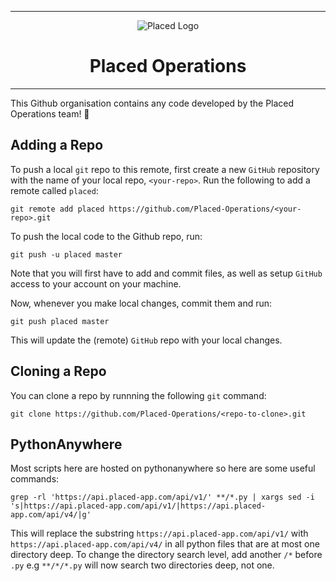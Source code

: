 -----------

<p align="center">

<img src="https://user-images.githubusercontent.com/40952801/177514419-ee33e903-8ef1-44a3-9a6a-6214595b78a6.png" alt="Placed Logo">
<h1 align="center">Placed Operations</h1>

</p>

-----------

This Github organisation contains any code developed by the Placed Operations team! 🚀


## Adding a Repo

To push a local `git`  repo to this remote, first create a new `GitHub` repository with the name of your local repo, `<your-repo>`.
Run the following to add a remote called `placed`:

```shell
git remote add placed https://github.com/Placed-Operations/<your-repo>.git
```

To push the local code to the Github repo, run:
```shell
git push -u placed master
```
Note that you will first have to add and commit files, as well as setup `GitHub` access to your account on your machine.


Now, whenever you make local changes, commit them and run:
```shell
git push placed master
```
This will update the (remote) `GitHub` repo with your local changes.

  
## Cloning a Repo
You can clone a repo by runnning the following `git` command:

```shell
git clone https://github.com/Placed-Operations/<repo-to-clone>.git
```

## PythonAnywhere
Most scripts here are hosted on pythonanywhere so here are some useful commands:

```shell
grep -rl 'https://api.placed-app.com/api/v1/' **/*.py | xargs sed -i 's|https://api.placed-app.com/api/v1/|https://api.placed-app.com/api/v4/|g'
```
This will replace the substring `https://api.placed-app.com/api/v1/` with `https://api.placed-app.com/api/v4/` in all python files that are at most one directory deep. To change the directory search level, add another `/*` before `.py` e.g `**/*/*.py` will now search two directories deep, not one.



